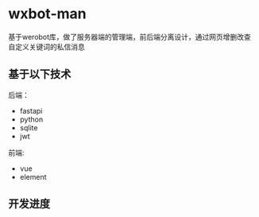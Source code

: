 # wxbot-man 
基于werobot库，做了服务器端的管理端，前后端分离设计，通过网页增删改查 自定义关键词的私信消息
## 基于以下技术
后端：
- fastapi
- python
- sqlite
- jwt

前端:
- vue 
- element
## 开发进度

